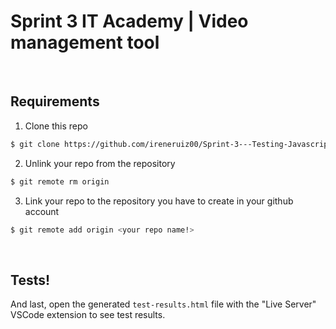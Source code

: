 # Sprint 3 IT Academy | Video management tool

<br>

## Requirements


1. Clone this repo
```bash
$ git clone https://github.com/ireneruiz00/Sprint-3---Testing-Javascript.git
```

2. Unlink your repo from the repository
```bash
$ git remote rm origin
```

3. Link your repo to the repository you have to create in your github account
```bash
$ git remote add origin <your repo name!>
```

<br>

## Tests!

And last, open the generated `test-results.html` file with the "Live Server" VSCode extension to see test results.




